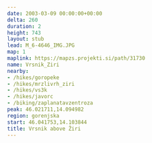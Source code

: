 ```yaml
---
date: 2003-03-09 00:00:00+00:00
delta: 260
duration: 2
height: 743
layout: stub
lead: M_6-4646_IMG.JPG
map: 1
maplink: https://mapzs.projekti.si/path/31730
name: Vrsnik_Ziri
nearby:
- /hikes/goropeke
- /hikes/mrzlivrh_ziri
- /hikes/vs3k
- /hikes/javorc
- /biking/zaplanatavzentroza
peak: 46.021711,14.094982
region: gorenjska
start: 46.041753,14.103844
title: Vrsnik above Žiri
---
```

